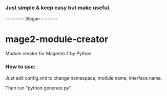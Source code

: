 <h3> Just simple & keep easy but make useful.</h3>
<p>--------- Slogan --------</p>

# mage2-module-creator
Module creator for Magento 2 by Python

### How to use:
<p>Just edit config.xml to change namespace, module name, interface name.</p>
<p>Then run "python generate.py"</p>